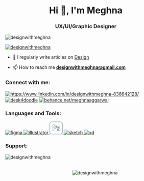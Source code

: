 <h1 align="center">Hi 👋, I'm Meghna</h1>
<h3 align="center">UX/UI/Graphic Designer</h3>

<p align="left"> <img src="https://komarev.com/ghpvc/?username=designwithmeghna&label=Profile%20views&color=0e75b6&style=flat" alt="designwithmeghna" /> </p>

<p align="left"> <a href="https://github.com/ryo-ma/github-profile-trophy"><img src="https://github-profile-trophy.vercel.app/?username=designwithmeghna" alt="designwithmeghna" /></a> </p>

- 📝 I regularly write articles on [Design](Design)

- 📫 How to reach me **designwithmeghna@gmail.com**

<h3 align="left">Connect with me:</h3>
<p align="left">
<a href="https://linkedin.com/in/https://www.linkedin.com/in/meghna-836642128/" target="blank"><img align="center" src="https://raw.githubusercontent.com/rahuldkjain/github-profile-readme-generator/master/src/images/icons/Social/linked-in-alt.svg" alt="https://www.linkedin.com/in/designwithmeghna-836642128/" height="30" width="40" /></a>
<a href="https://instagram.com/desk4doodle" target="blank"><img align="center" src="https://raw.githubusercontent.com/rahuldkjain/github-profile-readme-generator/master/src/images/icons/Social/instagram.svg" alt="desk4doodle" height="30" width="40" /></a>
<a href="https://www.behance.net/behance.net/meghnaaggarwal" target="blank"><img align="center" src="https://raw.githubusercontent.com/rahuldkjain/github-profile-readme-generator/master/src/images/icons/Social/behance.svg" alt="behance.net/meghnaaggarwal" height="30" width="40" /></a>
</p>

<h3 align="left">Languages and Tools:</h3>
<p align="left"> <a href="https://www.figma.com/" target="_blank" rel="noreferrer"> <img src="https://www.vectorlogo.zone/logos/figma/figma-icon.svg" alt="figma" width="40" height="40"/> </a> <a href="https://www.adobe.com/in/products/illustrator.html" target="_blank" rel="noreferrer"> <img src="https://www.vectorlogo.zone/logos/adobe_illustrator/adobe_illustrator-icon.svg" alt="illustrator" width="40" height="40"/> </a> <a href="https://www.photoshop.com/en" target="_blank" rel="noreferrer"> <img src="https://raw.githubusercontent.com/devicons/devicon/master/icons/photoshop/photoshop-line.svg" alt="photoshop" width="40" height="40"/> </a> <a href="https://www.sketch.com/" target="_blank" rel="noreferrer"> <img src="https://www.vectorlogo.zone/logos/sketchapp/sketchapp-icon.svg" alt="sketch" width="40" height="40"/> </a> <a href="https://www.adobe.com/products/xd.html" target="_blank" rel="noreferrer"> <img src="https://cdn.worldvectorlogo.com/logos/adobe-xd.svg" alt="xd" width="40" height="40"/> </a> </p>

<h3 align="left">Support:</h3>
<p><a href="https://www.buymeacoffee.com/designwithmeghna"> <img align="left" src="https://cdn.buymeacoffee.com/buttons/v2/default-yellow.png" height="50" width="210" alt="designwithmeghna" /></a></p><br><br>

<p><img align="center" src="https://github-readme-stats.vercel.app/api/top-langs?username=designwithmeghna&show_icons=true&locale=en&layout=compact" alt="designwithmeghna" /></p>
